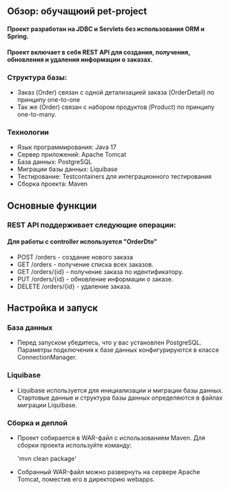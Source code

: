 
## Обзор: обучащюий pet-project 
#### Проект разработан на JDBC и Servlets без использования ORM и Spring. 
#### Проект включает в себя REST API для создания, получения, обновления и удаления информации о заказах.

### Структура базы: 
- Заказ (Order) связан с одной детализацией заказа (OrderDetail) по принципу one-to-one
- Так же (Order) связан с набором продуктов (Product) по принципу one-to-many.

### Технологии
- Язык программирования: Java 17
- Сервер приложений: Apache Tomcat
- База данных: PostgreSQL
- Миграции базы данных: Liquibase
- Тестирование: Testcontainers для интеграционного тестирования
- Сборка проекта: Maven

## Основные функции
### REST API поддерживает следующие операции:

#### Для работы с controller используется "OrderDto"

- POST /orders - создание нового заказа 
- GET /orders - получение списка всех заказов.
- GET /orders/{id} - получение заказа по идентификатору.
- PUT /orders/{id} - обновление информации о заказе.
- DELETE /orders/{id} - удаление заказа.

## Настройка и запуск
### База данных
- Перед запуском убедитесь, что у вас установлен PostgreSQL. Параметры подключения к базе данных конфигурируются в классе ConnectionManager.

### Liquibase
- Liquibase используется для инициализации и миграции базы данных. Стартовые данные и структура базы данных определяются в файлах миграции Liquibase.

### Сборка и деплой
- Проект собирается в WAR-файл с использованием Maven. Для сборки проекта используйте команду:

    'mvn clean package'

- Собранный WAR-файл можно развернуть на сервере Apache Tomcat, поместив его в директорию webapps.


